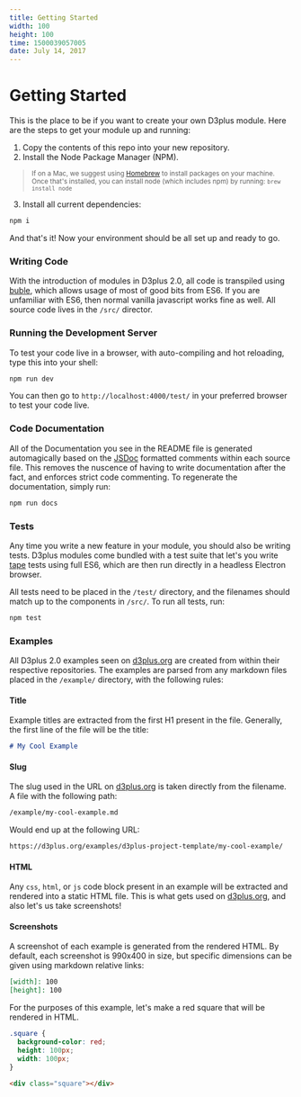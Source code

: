 ```yaml
---
title: Getting Started
width: 100
height: 100
time: 1500039057005
date: July 14, 2017
---
```


[width]: 100
[height]: 100

# Getting Started

This is the place to be if you want to create your own D3plus module. Here are the steps to get your module up and running:

1. Copy the contents of this repo into your new repository.
2. Install the Node Package Manager (NPM).
> <sub>If on a Mac, we suggest using [Homebrew](http://brew.sh/) to install packages on your machine. Once that's installed, you can install node (which includes npm) by running: `brew install node`</sub>
3. Install all current dependencies:
```sh
npm i
```

And that's it! Now your environment should be all set up and ready to go.

### Writing Code

With the introduction of modules in D3plus 2.0, all code is transpiled using [buble](http://buble.surge.sh/), which allows usage of most of good bits from ES6. If you are unfamiliar with ES6, then normal vanilla javascript works fine as well. All source code lives in the `/src/` director.

### Running the Development Server

To test your code live in a browser, with auto-compiling and hot reloading, type this into your shell:

```sh
npm run dev
```

You can then go to `http://localhost:4000/test/` in your preferred browser to test your code live.

### Code Documentation

All of the Documentation you see in the README file is generated automagically based on the [JSDoc](http://usejsdoc.org/) formatted comments within each source file. This removes the nuscence of having to write documentation after the fact, and enforces strict code commenting. To regenerate the documentation, simply run:

```sh
npm run docs
```

### Tests

Any time you write a new feature in your module, you should also be writing tests. D3plus modules come bundled with a test suite that let's you write [tape](https://github.com/substack/tape) tests using full ES6, which are then run directly in a headless Electron browser.

All tests need to be placed in the `/test/` directory, and the filenames should match up to the components in `/src/`. To run all tests, run:

```sh
npm test
```

### Examples

All D3plus 2.0 examples seen on [d3plus.org](https://d3plus.org) are created from within their respective repositories. The examples are parsed from any markdown files placed in the `/example/` directory, with the following rules:

#### Title

Example titles are extracted from the first H1 present in the file. Generally, the first line of the file will be the title:

```md
# My Cool Example
```

#### Slug

The slug used in the URL on [d3plus.org](https://d3plus.org) is taken directly from the filename. A file with the following path:

```sh
/example/my-cool-example.md
```

Would end up at the following URL:

```sh
https://d3plus.org/examples/d3plus-project-template/my-cool-example/
```

#### HTML

Any `css`, `html`, or `js` code block present in an example will be extracted and rendered into a static HTML file. This is what gets used on [d3plus.org](https://d3plus.org), and also let's us take screenshots!

#### Screenshots

A screenshot of each example is generated from the rendered HTML. By default, each screenshot is 990x400 in size, but specific dimensions can be given using markdown relative links:

```md
[width]: 100
[height]: 100
```

For the purposes of this example, let's make a red square that will be rendered in HTML.

```css
.square {
  background-color: red;
  height: 100px;
  width: 100px;
}
```

```html
<div class="square"></div>
```
